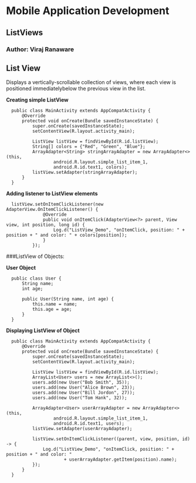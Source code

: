 # Mobile Application Development
## ListViews
### Author: Viraj Ranaware

## List View
Displays a vertically-scrollable collection of views, where each view is positioned immediatelybelow the previous view in the list.

**Creating simple ListView**
```
  public class MainActivity extends AppCompatActivity {
      @Override
      protected void onCreate(Bundle savedInstanceState) {
          super.onCreate(savedInstanceState);
          setContentView(R.layout.activity_main);

          ListView listView = findViewById(R.id.listView);
          String[] colors = {"Red", "Green", "Blue"};
          ArrayAdapter<String> stringArrayAdapter = new ArrayAdapter<>(this,
                  android.R.layout.simple_list_item_1,
                  android.R.id.text1, colors);
          listView.setAdapter(stringArrayAdapter);
      }
  }
```

**Adding listener to ListView elements**
```
  listView.setOnItemClickListener(new AdapterView.OnItemClickListener() {
              @Override
              public void onItemClick(AdapterView<?> parent, View view, int position, long id) {
                  Log.d("ListView_Demo", "onItemClick, position: " + position + " and color: " + colors[position]);
              }
          });
```

###ListView of Objects:

**User Object**
```
  public class User {
      String name;
      int age;

      public User(String name, int age) {
          this.name = name;
          this.age = age;
      }
  }  
```
**Displaying ListView of Object**
```
  public class MainActivity extends AppCompatActivity {
      @Override
      protected void onCreate(Bundle savedInstanceState) {
          super.onCreate(savedInstanceState);
          setContentView(R.layout.activity_main);

          ListView listView = findViewById(R.id.listView);
          ArrayList<User> users = new ArrayList<>();
          users.add(new User("Bob Smith", 35));
          users.add(new User("Alice Brown", 23));
          users.add(new User("Bill Jordon", 27));
          users.add(new User("Tom Hank", 32));

          ArrayAdapter<User> userArrayAdapter = new ArrayAdapter<>(this,
                  android.R.layout.simple_list_item_1,
                  android.R.id.text1, users);
          listView.setAdapter(userArrayAdapter);

          listView.setOnItemClickListener((parent, view, position, id) -> {
              Log.d("ListView_Demo", "onItemClick, position: " + position + " and color: "
                      + userArrayAdapter.getItem(position).name);
          });
      }
  }  
```

